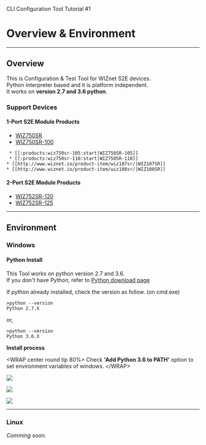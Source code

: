 CLI Configuration Tool Tutorial \#1

# Overview & Environment

-----

## Overview

This is Configuration & Test Tool for WIZnet S2E devices.  
Python interpreter based and it is platform independent.  
It works on **version 2.7 and 3.6 python**.

### Support Devices

#### 1-Port S2E Module Products

  - [WIZ750SR](../../../WIZ750SR/WIZ750SR.md)
  - [WIZ750SR-100](../../../../WIZ750SR-100/WIZ750SR-100.md)

<!-- end list -->

``` 
 * [[:products:wiz750sr-105:start|WIZ750SR-105]]
 * [[:products:wiz750sr-110:start|WIZ750SR-110]]
* [[http://www.wiznet.io/product-item/wiz107sr/|WIZ107SR]]
* [[http://www.wiznet.io/product-item/wiz108sr/|WIZ108SR]]
```

#### 2-Port S2E Module Products

  - [WIZ752SR-120](../../../../WIZ752SR-120/WIZ752SR-120.md)
  - [WIZ752SR-125](../../../../WIZ752SR-125/WIZ752SR-125.md)

-----

## Environment

### Windows

#### Python Install

This Tool works on python version 2.7 and 3.6.  
If you don't have Python, refer to [Python download
page](https://www.python.org/downloads/)

If python already installed, check the version as follow. (on cmd.exe)

    >python --version
    Python 2.7.X

or,

    >python --version
    Python 3.6.X

**Install process**

\<WRAP center round tip 80%\> Check **'Add Python 3.6 to PATH'** option
to set environment variables of windows. \</WRAP\>

![](/products/configtool/overview/install_python_01.png)

![](/products/configtool/overview/install_python_02.png)

![](/products/configtool/overview/install_python_03.png)

-----

### Linux

*Comming soon.*
